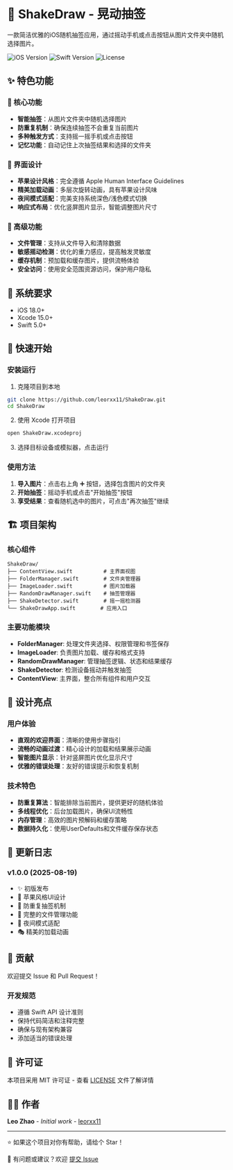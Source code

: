 # 🎲 ShakeDraw - 晃动抽签

一款简洁优雅的iOS随机抽签应用，通过摇动手机或点击按钮从图片文件夹中随机选择图片。

![iOS Version](https://img.shields.io/badge/iOS-18.0+-blue.svg)
![Swift Version](https://img.shields.io/badge/Swift-5.0+-orange.svg)
![License](https://img.shields.io/badge/License-MIT-green.svg)

## ✨ 特色功能

### 🎯 核心功能
- **智能抽签**：从图片文件夹中随机选择图片
- **防重复机制**：确保连续抽签不会重复当前图片
- **多种触发方式**：支持摇一摇手机或点击按钮
- **记忆功能**：自动记住上次抽签结果和选择的文件夹

### 🎨 界面设计
- **苹果设计风格**：完全遵循 Apple Human Interface Guidelines
- **精美加载动画**：多层次旋转动画，具有苹果设计风味
- **夜间模式适配**：完美支持系统深色/浅色模式切换
- **响应式布局**：优化竖屏图片显示，智能调整图片尺寸

### 🔧 高级功能
- **文件管理**：支持从文件导入和清除数据
- **敏感摇动检测**：优化的重力感应，提高触发灵敏度
- **缓存机制**：预加载和缓存图片，提供流畅体验
- **安全访问**：使用安全范围资源访问，保护用户隐私

## 📱 系统要求

- iOS 18.0+
- Xcode 15.0+
- Swift 5.0+

## 🚀 快速开始

### 安装运行

1. 克隆项目到本地
```bash
git clone https://github.com/leorxx11/ShakeDraw.git
cd ShakeDraw
```

2. 使用 Xcode 打开项目
```bash
open ShakeDraw.xcodeproj
```

3. 选择目标设备或模拟器，点击运行

### 使用方法

1. **导入图片**：点击右上角 ➕ 按钮，选择包含图片的文件夹
2. **开始抽签**：摇动手机或点击"开始抽签"按钮
3. **享受结果**：查看随机选中的图片，可点击"再次抽签"继续

## 🏗️ 项目架构

### 核心组件
```
ShakeDraw/
├── ContentView.swift          # 主界面视图
├── FolderManager.swift        # 文件夹管理器
├── ImageLoader.swift          # 图片加载器
├── RandomDrawManager.swift    # 抽签管理器
├── ShakeDetector.swift        # 摇一摇检测器
└── ShakeDrawApp.swift        # 应用入口
```

### 主要功能模块

- **FolderManager**: 处理文件夹选择、权限管理和书签保存
- **ImageLoader**: 负责图片加载、缓存和格式支持
- **RandomDrawManager**: 管理抽签逻辑、状态和结果缓存
- **ShakeDetector**: 检测设备摇动并触发抽签
- **ContentView**: 主界面，整合所有组件和用户交互

## 🎨 设计亮点

### 用户体验
- **直观的欢迎界面**：清晰的使用步骤指引
- **流畅的动画过渡**：精心设计的加载和结果展示动画
- **智能图片显示**：针对竖屏图片优化显示尺寸
- **优雅的错误处理**：友好的错误提示和恢复机制

### 技术特色
- **防重复算法**：智能排除当前图片，提供更好的随机体验
- **多线程优化**：后台加载图片，确保UI流畅性
- **内存管理**：高效的图片预解码和缓存策略
- **数据持久化**：使用UserDefaults和文件缓存保存状态

## 📝 更新日志

### v1.0.0 (2025-08-19)
- ✨ 初版发布
- 🎨 苹果风格UI设计
- 🎯 防重复抽签机制
- 🔧 完整的文件管理功能
- 📱 夜间模式适配
- 🎭 精美的加载动画

## 🤝 贡献

欢迎提交 Issue 和 Pull Request！

### 开发规范
- 遵循 Swift API 设计准则
- 保持代码简洁和注释完整
- 确保与现有架构兼容
- 添加适当的错误处理

## 📄 许可证

本项目采用 MIT 许可证 - 查看 [LICENSE](LICENSE) 文件了解详情

## 👨‍💻 作者

**Leo Zhao** - *Initial work* - [leorxx11](https://github.com/leorxx11)

---

⭐ 如果这个项目对你有帮助，请给个 Star！

📧 有问题或建议？欢迎 [提交 Issue](https://github.com/leorxx11/ShakeDraw/issues)